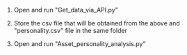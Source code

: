 1. Open and run "Get_data_via_API.py"

2. Store the csv file that will be obtained from the above and "personality.csv" file in the same folder

3. Open and run "Asset_personality_analysis.py"
